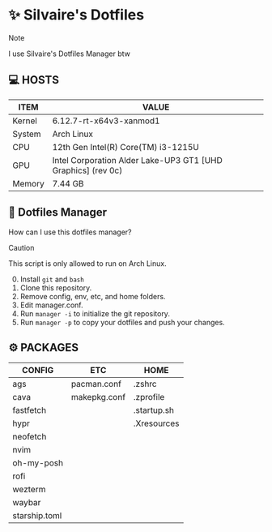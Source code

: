 # ✨ Silvaire's Dotfiles

> [!NOTE]
> I use Silvaire's Dotfiles Manager btw

## 💻 HOSTS

| ITEM   | VALUE                                |
| ------ | ------------------------------------ |
| Kernel | 6.12.7-rt-x64v3-xanmod1                          |
| System | Arch Linux |
| CPU    | 12th Gen Intel(R) Core(TM) i3-1215U                            |
| GPU    | Intel Corporation Alder Lake-UP3 GT1 [UHD Graphics] (rev 0c) |
| Memory | 7.44 GB                         |



## 🤔 Dotfiles Manager
How can I use this dotfiles manager?

> [!CAUTION]
> This script is only allowed to run on Arch Linux.

0. Install `git` and `bash`
1. Clone this repository.
2. Remove config, env, etc, and home folders.
3. Edit manager.conf.
4. Run `manager -i` to initialize the git repository.
5. Run `manager -p` to copy your dotfiles and push your changes.

## ⚙️ PACKAGES

| CONFIG        | ETC          | HOME        |
| ------------- | ------------ | ----------- |
| ags           | pacman.conf  | .zshrc      |
| cava          | makepkg.conf | .zprofile   |
| fastfetch     |              | .startup.sh |
| hypr          |              | .Xresources |
| neofetch      |              |             |
| nvim          |              |             |
| oh-my-posh    |              |             |
| rofi          |              |             |
| wezterm       |              |             |
| waybar        |              |             |
| starship.toml |              |             |
